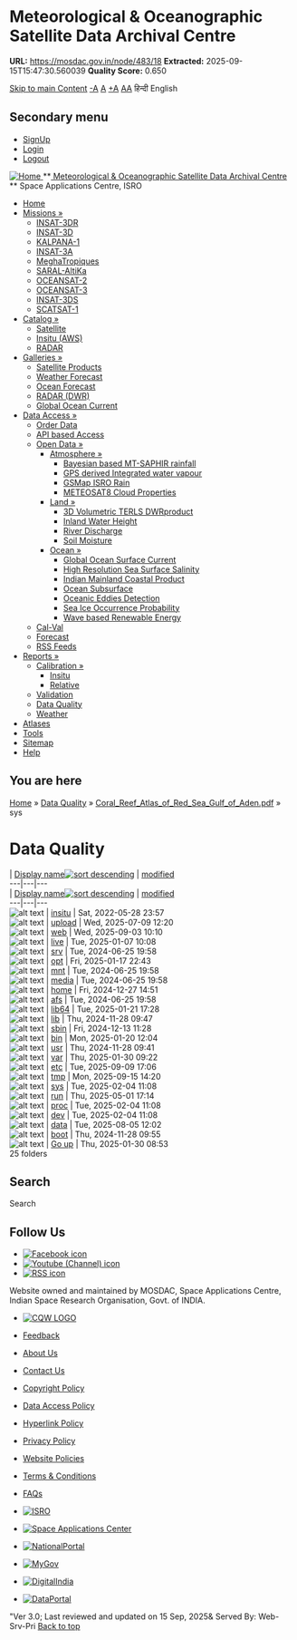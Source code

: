 # Meteorological & Oceanographic Satellite Data Archival Centre

**URL:** https://mosdac.gov.in/node/483/18
**Extracted:** 2025-09-15T15:47:30.560039
**Quality Score:** 0.650

[Skip to main Content](https://mosdac.gov.in/node/483/18#main-content "Skip to main Content")
[-A](javascript:;) [A](javascript:;) [+A](javascript:;)
[A](javascript:drupalHighContrast.enableStyles\(\))[A](javascript:drupalHighContrast.disableStyles\(\))
हिन्दी English
## Secondary menu
  * [SignUp](https://mosdac.gov.in/internal/registration)
  * [Login](https://mosdac.gov.in/internal/uops)
  * [Logout](https://mosdac.gov.in/internal/logout)

[ ![Home](https://mosdac.gov.in/sites/default/files/mosdac_small.png) ](https://mosdac.gov.in/ "Home")
**[ Meteorological & Oceanographic Satellite Data Archival Centre](https://mosdac.gov.in/ "Home") **
Space Applications Centre, ISRO 
  * [Home](https://mosdac.gov.in/)
  * [Missions »](https://mosdac.gov.in/node/483/18)
    * [INSAT-3DR](https://mosdac.gov.in/insat-3dr)
    * [INSAT-3D](https://mosdac.gov.in/insat-3d)
    * [KALPANA-1](https://mosdac.gov.in/kalpana-1)
    * [INSAT-3A](https://mosdac.gov.in/insat-3a)
    * [MeghaTropiques](https://mosdac.gov.in/megha-tropiques)
    * [SARAL-AltiKa](https://mosdac.gov.in/saral-altika)
    * [OCEANSAT-2](https://mosdac.gov.in/oceansat-2)
    * [OCEANSAT-3](https://mosdac.gov.in/oceansat-3)
    * [INSAT-3DS](https://mosdac.gov.in/insat-3ds)
    * [SCATSAT-1](https://mosdac.gov.in/scatsat-1)
  * [Catalog »](https://mosdac.gov.in/node/483/18)
    * [Satellite](https://mosdac.gov.in/internal/catalog-satellite)
    * [Insitu (AWS)](https://mosdac.gov.in/internal/catalog-insitu)
    * [RADAR](https://mosdac.gov.in/internal/catalog-radar)
  * [Galleries »](https://mosdac.gov.in/node/483/18)
    * [Satellite Products](https://mosdac.gov.in/internal/gallery)
    * [Weather Forecast](https://mosdac.gov.in/internal/gallery/weather)
    * [Ocean Forecast](https://mosdac.gov.in/internal/gallery/ocean)
    * [RADAR (DWR)](https://mosdac.gov.in/internal/gallery/dwr)
    * [Global Ocean Current](https://mosdac.gov.in/internal/gallery/current)
  * [Data Access »](https://mosdac.gov.in/node/483/18)
    * [Order Data](https://mosdac.gov.in/internal/uops)
    * [API based Access](https://mosdac.gov.in/downloadapi-manual)
    * [Open Data »](https://mosdac.gov.in/node/483/18)
      * [Atmosphere »](https://mosdac.gov.in/node/483/18)
        * [Bayesian based MT-SAPHIR rainfall](https://mosdac.gov.in/bayesian-based-mt-saphir-rainfall)
        * [GPS derived Integrated water vapour](https://mosdac.gov.in/gps-derived-integrated-water-vapour)
        * [GSMap ISRO Rain](https://mosdac.gov.in/gsmap-isro-rain)
        * [METEOSAT8 Cloud Properties](https://mosdac.gov.in/meteosat8-cloud-properties)
      * [Land »](https://mosdac.gov.in/node/483/18)
        * [3D Volumetric TERLS DWRproduct](https://mosdac.gov.in/3d-volumetric-terls-dwrproduct)
        * [Inland Water Height](https://mosdac.gov.in/inland-water-height)
        * [River Discharge](https://mosdac.gov.in/river-discharge)
        * [Soil Moisture](https://mosdac.gov.in/soil-moisture-0)
      * [Ocean »](https://mosdac.gov.in/node/483/18)
        * [Global Ocean Surface Current](https://mosdac.gov.in/global-ocean-surface-current)
        * [High Resolution Sea Surface Salinity](https://mosdac.gov.in/high-resolution-sea-surface-salinity)
        * [Indian Mainland Coastal Product](https://mosdac.gov.in/indian-mainland-coastal-product)
        * [Ocean Subsurface](https://mosdac.gov.in/ocean-subsurface)
        * [Oceanic Eddies Detection](https://mosdac.gov.in/oceanic-eddies-detection)
        * [Sea Ice Occurrence Probability](https://mosdac.gov.in/sea-ice-occurrence-probability)
        * [Wave based Renewable Energy](https://mosdac.gov.in/wave-based-renewable-energy)
    * [Cal-Val](https://mosdac.gov.in/internal/calval-data)
    * [Forecast](https://mosdac.gov.in/internal/forecast-menu)
    * [RSS Feeds](https://mosdac.gov.in/rss-feed "ISROCast")
  * [Reports »](https://mosdac.gov.in/node/483/18)
    * [Calibration »](https://mosdac.gov.in/node/483/18)
      * [Insitu](https://mosdac.gov.in/insitu)
      * [Relative](https://mosdac.gov.in/calibration-reports)
    * [Validation](https://mosdac.gov.in/validation-reports)
    * [Data Quality](https://mosdac.gov.in/data-quality)
    * [Weather](https://mosdac.gov.in/weather-reports)
  * [Atlases](https://mosdac.gov.in/atlases)
  * [Tools](https://mosdac.gov.in/tools)
  * [Sitemap](https://mosdac.gov.in/sitemap)
  * [Help](https://mosdac.gov.in/help)


## You are here
[Home](https://mosdac.gov.in/) » [Data Quality](https://mosdac.gov.in/node/483/1) » [Coral_Reef_Atlas_of_Red_Sea_Gulf_of_Aden.pdf](https://mosdac.gov.in/node/483/4) » sys
# Data Quality
| [Display name![sort descending](https://mosdac.gov.in/misc/arrow-desc.png)](https://mosdac.gov.in/node/483/18?sort=desc&order=Display%20name "sort by Display name") | [modified](https://mosdac.gov.in/node/483/18?sort=asc&order=modified "sort by modified")  
---|---|---  
| [Display name![sort descending](https://mosdac.gov.in/misc/arrow-desc.png)](https://mosdac.gov.in/node/483/18?sort=desc&order=Display%20name "sort by Display name") | [modified](https://mosdac.gov.in/node/483/18?sort=asc&order=modified "sort by modified")  
---|---|---  
![alt text](https://mosdac.gov.in/sites/all/modules/filebrowser/icons/folder.png) | [insitu](https://mosdac.gov.in/node/483/980) | Sat, 2022-05-28 23:57  
![alt text](https://mosdac.gov.in/sites/all/modules/filebrowser/icons/folder.png) | [upload](https://mosdac.gov.in/node/483/979) | Wed, 2025-07-09 12:20  
![alt text](https://mosdac.gov.in/sites/all/modules/filebrowser/icons/folder.png) | [web](https://mosdac.gov.in/node/483/978) | Wed, 2025-09-03 10:10  
![alt text](https://mosdac.gov.in/sites/all/modules/filebrowser/icons/folder.png) | [live](https://mosdac.gov.in/node/483/977) | Tue, 2025-01-07 10:08  
![alt text](https://mosdac.gov.in/sites/all/modules/filebrowser/icons/folder.png) | [srv](https://mosdac.gov.in/node/483/976) | Tue, 2024-06-25 19:58  
![alt text](https://mosdac.gov.in/sites/all/modules/filebrowser/icons/folder.png) | [opt](https://mosdac.gov.in/node/483/975) | Fri, 2025-01-17 22:43  
![alt text](https://mosdac.gov.in/sites/all/modules/filebrowser/icons/folder.png) | [mnt](https://mosdac.gov.in/node/483/974) | Tue, 2024-06-25 19:58  
![alt text](https://mosdac.gov.in/sites/all/modules/filebrowser/icons/folder.png) | [media](https://mosdac.gov.in/node/483/973) | Tue, 2024-06-25 19:58  
![alt text](https://mosdac.gov.in/sites/all/modules/filebrowser/icons/folder.png) | [home](https://mosdac.gov.in/node/483/972) | Fri, 2024-12-27 14:51  
![alt text](https://mosdac.gov.in/sites/all/modules/filebrowser/icons/folder.png) | [afs](https://mosdac.gov.in/node/483/971) | Tue, 2024-06-25 19:58  
![alt text](https://mosdac.gov.in/sites/all/modules/filebrowser/icons/folder.png) | [lib64](https://mosdac.gov.in/node/483/970) | Tue, 2025-01-21 17:28  
![alt text](https://mosdac.gov.in/sites/all/modules/filebrowser/icons/folder.png) | [lib](https://mosdac.gov.in/node/483/969) | Thu, 2024-11-28 09:47  
![alt text](https://mosdac.gov.in/sites/all/modules/filebrowser/icons/folder.png) | [sbin](https://mosdac.gov.in/node/483/968) | Fri, 2024-12-13 11:28  
![alt text](https://mosdac.gov.in/sites/all/modules/filebrowser/icons/folder.png) | [bin](https://mosdac.gov.in/node/483/967) | Mon, 2025-01-20 12:04  
![alt text](https://mosdac.gov.in/sites/all/modules/filebrowser/icons/folder.png) | [usr](https://mosdac.gov.in/node/483/966) | Thu, 2024-11-28 09:41  
![alt text](https://mosdac.gov.in/sites/all/modules/filebrowser/icons/folder.png) | [var](https://mosdac.gov.in/node/483/965) | Thu, 2025-01-30 09:22  
![alt text](https://mosdac.gov.in/sites/all/modules/filebrowser/icons/folder.png) | [etc](https://mosdac.gov.in/node/483/964) | Tue, 2025-09-09 17:06  
![alt text](https://mosdac.gov.in/sites/all/modules/filebrowser/icons/folder.png) | [tmp](https://mosdac.gov.in/node/483/963) | Mon, 2025-09-15 14:20  
![alt text](https://mosdac.gov.in/sites/all/modules/filebrowser/icons/folder.png) | [sys](https://mosdac.gov.in/node/483/962) | Tue, 2025-02-04 11:08  
![alt text](https://mosdac.gov.in/sites/all/modules/filebrowser/icons/folder.png) | [run](https://mosdac.gov.in/node/483/961) | Thu, 2025-05-01 17:14  
![alt text](https://mosdac.gov.in/sites/all/modules/filebrowser/icons/folder.png) | [proc](https://mosdac.gov.in/node/483/960) | Tue, 2025-02-04 11:08  
![alt text](https://mosdac.gov.in/sites/all/modules/filebrowser/icons/folder.png) | [dev](https://mosdac.gov.in/node/483/959) | Tue, 2025-02-04 11:08  
![alt text](https://mosdac.gov.in/sites/all/modules/filebrowser/icons/folder.png) | [data](https://mosdac.gov.in/node/483/958) | Tue, 2025-08-05 12:02  
![alt text](https://mosdac.gov.in/sites/all/modules/filebrowser/icons/folder.png) | [boot](https://mosdac.gov.in/node/483/957) | Thu, 2024-11-28 09:55  
![alt text](https://mosdac.gov.in/sites/all/modules/filebrowser/icons/folder-parent.png) | [Go up](https://mosdac.gov.in/node/483/595) | Thu, 2025-01-30 08:53  
25 folders
## Search
Search 
## Follow Us
  * [![Facebook icon](https://mosdac.gov.in/sites/all/modules/social_media_links/libraries/elegantthemes/PNG/facebook.png)](https://www.facebook.com/mosdac.sac.isro "Facebook")
  * [![Youtube \(Channel\) icon](https://mosdac.gov.in/sites/all/modules/social_media_links/libraries/elegantthemes/PNG/youtube.png)](http://www.youtube.com/channel/UCDVkai9WIgY2ZgrlF_08Yeg "Youtube \(Channel\)")
  * [![RSS icon](https://mosdac.gov.in/sites/all/modules/social_media_links/libraries/elegantthemes/PNG/rss.png)](https://mosdac.gov.in/rss.xml "RSS")


Website owned and maintained by MOSDAC, Space Applications Centre, Indian Space Research Organisation, Govt. of INDIA.
  * [![CQW LOGO](https://mosdac.gov.in/docs/cqw_logo.gif)](https://mosdac.gov.in/docs/STQC.pdf "Quality Certificate")


  * [Feedback](https://mosdac.gov.in/mosdac-feedback)
  * [About Us](https://mosdac.gov.in/about-us)
  * [Contact Us](https://mosdac.gov.in/contact-us)
  * [Copyright Policy](https://mosdac.gov.in/copyright-policy)
  * [Data Access Policy](https://mosdac.gov.in/data-access-policy)
  * [Hyperlink Policy](https://mosdac.gov.in/hyperlink-policy)
  * [Privacy Policy](https://mosdac.gov.in/privacy-policy)
  * [Website Policies](https://mosdac.gov.in/website-policies)
  * [Terms & Conditions](https://mosdac.gov.in/terms-conditions)
  * [FAQs](https://mosdac.gov.in/faq-page)


  * [![ISRO](https://mosdac.gov.in/sites/default/files/styles/thumbnail/public/logo-transparent.png?itok=IUS20l-w)](http://www.isro.gov.in)
  * [![Space Applications Center](https://mosdac.gov.in/sites/default/files/styles/thumbnail/public/saclogo.png?itok=_Jv4AuIn)](http://www.sac.gov.in)
  * [![NationalPortal](https://mosdac.gov.in/sites/default/files/styles/thumbnail/public/india-gov_0.png?itok=yssAPH3m)](http://www.india.gov.in)
  * [![MyGov](https://mosdac.gov.in/sites/default/files/styles/thumbnail/public/mygov_0.png?itok=Po-dzdT3)](http://mygov.in/)
  * [![DigitalIndia](https://mosdac.gov.in/sites/default/files/styles/thumbnail/public/digital-india_0.png?itok=ntlP7atE)](http://www.digitalindia.gov.in/)
  * [![DataPortal](https://mosdac.gov.in/sites/default/files/styles/thumbnail/public/data-gov.png?itok=qYA78FgB)](http://data.gov.in)


"Ver 3.0; Last reviewed and updated on 15 Sep, 2025& Served By: Web-Srv-Pri
[](https://mosdac.gov.in/node/483/18 "Previous")[](https://mosdac.gov.in/node/483/18 "Next")
[](https://mosdac.gov.in/node/483/18)
[](https://mosdac.gov.in/node/483/18 "Previous")[](https://mosdac.gov.in/node/483/18 "Next")
[](https://mosdac.gov.in/node/483/18 "Close")[](https://mosdac.gov.in/node/483/18)[](https://mosdac.gov.in/node/483/18)[](https://mosdac.gov.in/node/483/18 "Pause Slideshow")[](https://mosdac.gov.in/node/483/18 "Play Slideshow")
[Back to top](https://mosdac.gov.in/node/483/18#top)
